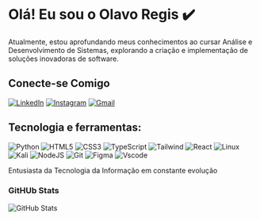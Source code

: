 # Olá! Eu sou o Olavo Regis ✔️
<p>Atualmente, estou aprofundando meus conhecimentos ao cursar Análise e Desenvolvimento de Sistemas, explorando a criação e implementação de soluções inovadoras de software.</p>

## Conecte-se Comigo

[![LinkedIn](https://img.shields.io/badge/LinkedIn-0077B5?style=for-the-badge&logo=linkedin&logoColor=white)](https://www.linkedin.com/in/olavo-regis-22b57b297/)
[![Instagram](https://img.shields.io/badge/-Instagram-%23E4405F?style=for-the-badge&logo=instagram&logoColor=white)](https://www.instagram.com/olavo_r15/)
[![Gmail](https://img.shields.io/badge/Gmail-333333?style=for-the-badge&logo=gmail&logoColor=red)](mailto:olavopereira182@gmail.com)

<!-- [![Portfolio](https://img.shields.io/badge/Portfolio-FF5722?style=for-the-badge&logo=todoist&logoColor=white)](https://seulink.com) -->

## Tecnologia e ferramentas: 
![Python](https://img.shields.io/badge/python-3670A0?style=for-the-badge&logo=python&logoColor=ffdd54)
![HTML5](https://img.shields.io/badge/HTML5-E34F26?style=for-the-badge&logo=html5&logoColor=white)
![CSS3](https://img.shields.io/badge/CSS3-1572B6?style=for-the-badge&logo=css3&logoColor=white)
![TypeScript](https://img.shields.io/badge/TypeScript-007ACC?style=for-the-badge&logo=typescript&logoColor=white)
![Tailwind](https://img.shields.io/badge/tailwindcss-%2338B2AC.svg?style=for-the-badge&logo=tailwind-css&logoColor=white)
![React](https://img.shields.io/badge/React-20232A?style=for-the-badge&logo=react&logoColor=61DAFB)
![Linux](https://img.shields.io/badge/Linux-000?style=for-the-badge&logo=linux&logoColor=FCC624)
![Kali](https://img.shields.io/badge/Kali-268BEE?style=for-the-badge&logo=kalilinux&logoColor=white)
![NodeJS](https://img.shields.io/badge/node.js-6DA55F?style=for-the-badge&logo=node.js&logoColor=white)
![Git](https://img.shields.io/badge/GIT-E44C30?style=for-the-badge&logo=git&logoColor=white)
![Figma](https://img.shields.io/badge/Figma-696969?style=for-the-badge&logo=figma&logoColor=figma)
![Vscode](https://img.shields.io/badge/Vscode-007ACC?style=for-the-badge&logo=visual-studio-code&logoColor=white)

<p>Entusiasta da Tecnologia da Informação em constante evolução</p>

### GitHUb Stats

![GitHub Stats](https://github-readme-stats.vercel.app/api?username=Olavo15&theme=transparent&bg_color=000&border_color=D92525&show_icons=true&icon_color=30A3DC&title_color=E94D5F&text_color=#F28705)

<!--
[![GitHub Streak](https://streak-stats.demolab.com/?user=Olavo15&theme=bear&background=000&border=30A3DC&dates=FFF)](https://git.io/streak-stats)
-->
